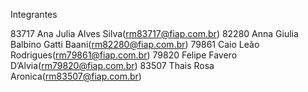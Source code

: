 Integrantes 

83717 Ana Julia Alves Silva(rm83717@fiap.com.br)
82280 Anna Giulia Balbino Gatti Baani(rm82280@fiap.com.br)
79861 Caio Leão Rodrigues(rm79861@fiap.com.br)
79820 Felipe Favero D’Alvia(rm79820@fiap.com.br)
83507 Thais Rosa Aronica(rm83507@fiap.com.br)

